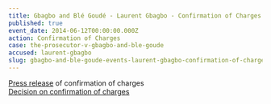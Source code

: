 ```yaml
---
title: Gbagbo and Blé Goudé - Laurent Gbagbo - Confirmation of Charges
published: true
event_date: 2014-06-12T00:00:00.000Z
action: Confirmation of Charges
case: the-prosecutor-v-gbagbo-and-ble-goude
accused: laurent-gbagbo
slug: gbagbo-and-ble-goude-events-laurent-gbagbo-confirmation-of-charges
---
```



[Press release](https://www.icc-cpi.int/pages/item.aspx?name=PR1016) of confirmation of charges
<br>[Decision on confirmation of charges](http://www.icc-cpi.int/iccdocs/doc/doc1783399.pdf)